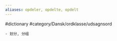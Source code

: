 ```yaml
---
aliases: opdeler, opdelte, opdelt
---
```

#dictionary 
#category/Dansk/ordklasse/udsagnsord 

	- 划分, 分组